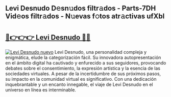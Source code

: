 ## Levi Desnudo D𝚎sn𝚞dos filtr𝚊dos - Parts-7DH Vid𝚎os filtr𝚊dos - N𝚞evas f𝚘tos atr𝚊ctivas ufXbl

# <h2><a href="http://mb2i6h.tromn.icu/?c=Levi+Desnudo">🔗👉👉👉 Levi Desnudo 🔗🔗</a></h2>

[![Levi Desnudo nuevo](https://i.imgur.com/pEAQMta.gif)](http://mb2i6h.tromn.icu/?c=Levi+Desnudo)
Levi Desnudo, una personalidad compleja y enigmática, elude la categorización fácil. Su innovadora autopresentación en el ámbito digital ha cautivado y enfurecido a sus seguidores, provocando debates sobre el consentimiento, la expresión artística y la esencia de las sociedades virtuales. A pesar de la incertidumbre de sus próximos pasos, su impacto en la comunidad virtual es significativo. Con una dedicación inquebrantable y un encanto innegable, el viaje de Levi Desnudo en el universo en línea es interminable.
